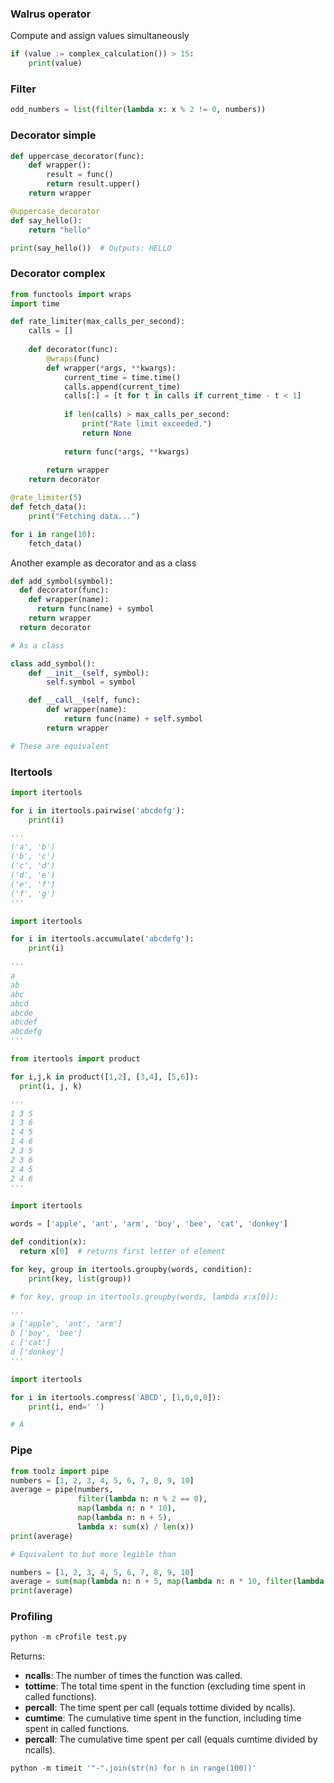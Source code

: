 ### Walrus operator
Compute and assign values simultaneously
```python
if (value := complex_calculation()) > 15:
    print(value)
```

### Filter
```python
odd_numbers = list(filter(lambda x: x % 2 != 0, numbers))
```

### Decorator simple
```python
def uppercase_decorator(func):
    def wrapper():
        result = func()
        return result.upper()
    return wrapper

@uppercase_decorator
def say_hello():
    return "hello"

print(say_hello())  # Outputs: HELLO
```

### Decorator complex
```python
from functools import wraps
import time

def rate_limiter(max_calls_per_second):
    calls = []
    
    def decorator(func):
        @wraps(func)
        def wrapper(*args, **kwargs):
            current_time = time.time()
            calls.append(current_time)
            calls[:] = [t for t in calls if current_time - t < 1]
            
            if len(calls) > max_calls_per_second:
                print("Rate limit exceeded.")
                return None
            
            return func(*args, **kwargs)
        
        return wrapper
    return decorator

@rate_limiter(5)
def fetch_data():
    print("Fetching data...")

for i in range(10):
    fetch_data()
```
Another example as decorator and as a class
```python
def add_symbol(symbol):
  def decorator(func):
    def wrapper(name):
      return func(name) + symbol
    return wrapper
  return decorator

# As a class

class add_symbol():
    def __init__(self, symbol):
        self.symbol = symbol

    def __call__(self, func):
        def wrapper(name):
            return func(name) + self.symbol
        return wrapper

# These are equivalent
```
### Itertools
```python
import itertools

for i in itertools.pairwise('abcdefg'):
    print(i)

'''
('a', 'b')
('b', 'c')
('c', 'd')
('d', 'e')
('e', 'f')
('f', 'g')
'''

import itertools

for i in itertools.accumulate('abcdefg'):
    print(i)

'''
a
ab
abc
abcd
abcde
abcdef
abcdefg
'''

from itertools import product

for i,j,k in product([1,2], [3,4], [5,6]):
  print(i, j, k)

'''
1 3 5
1 3 6
1 4 5
1 4 6
2 3 5
2 3 6
2 4 5
2 4 6
'''

import itertools 

words = ['apple', 'ant', 'arm', 'boy', 'bee', 'cat', 'donkey']

def condition(x):
  return x[0]  # returns first letter of element

for key, group in itertools.groupby(words, condition):
    print(key, list(group))

# for key, group in itertools.groupby(words, lambda x:x[0]):

'''
a ['apple', 'ant', 'arm']
b ['boy', 'bee']
c ['cat']
d ['donkey']
'''

import itertools

for i in itertools.compress('ABCD', [1,0,0,0]):
    print(i, end=' ')

# A

```

### Pipe
```python
from toolz import pipe
numbers = [1, 2, 3, 4, 5, 6, 7, 8, 9, 10]
average = pipe(numbers, 
               filter(lambda n: n % 2 == 0), 
               map(lambda n: n * 10), 
               map(lambda n: n + 5), 
               lambda x: sum(x) / len(x))
print(average)

# Equivalent to but more legible than

numbers = [1, 2, 3, 4, 5, 6, 7, 8, 9, 10]
average = sum(map(lambda n: n + 5, map(lambda n: n * 10, filter(lambda n: n % 2 == 0, numbers)))) / len(numbers)
print(average)
```

### Profiling
```python
python -m cProfile test.py
```
Returns:
 - **ncalls**: The number of times the function was called.
 - **tottime**: The total time spent in the function (excluding time spent in called functions).
 - **percall**: The time spent per call (equals tottime divided by ncalls).
 - **cumtime**: The cumulative time spent in the function, including time spent in called functions.
 - **percall**: The cumulative time spent per call (equals cumtime divided by ncalls).

 ```python
 python -m timeit '"-".join(str(n) for n in range(100))'
 ```